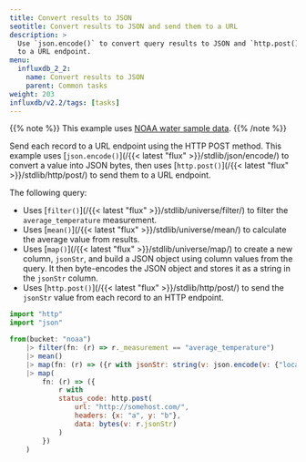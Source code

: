 ```yaml
---
title: Convert results to JSON
seotitle: Convert results to JSON and send them to a URL
description: >
  Use `json.encode()` to convert query results to JSON and `http.post()` to send them
  to a URL endpoint.
menu:
  influxdb_2_2:
    name: Convert results to JSON
    parent: Common tasks
weight: 203
influxdb/v2.2/tags: [tasks]
---
```

{{% note %}}
This example uses [NOAA water sample data](/influxdb/v2.2/reference/sample-data/#noaa-water-sample-data).
{{% /note %}}

Send each record to a URL endpoint using the HTTP POST method. This example uses [`json.encode()`](/{{< latest "flux" >}}/stdlib/json/encode/) to convert a value into JSON bytes, then uses [`http.post()`](/{{< latest "flux" >}}/stdlib/http/post/) to send them to a URL endpoint.

The following query:
  - Uses [`filter()`](/{{< latest "flux" >}}/stdlib/universe/filter/) to filter the `average_temperature` measurement.
  - Uses [`mean()`](/{{< latest "flux" >}}/stdlib/universe/mean/) to calculate the average value from results.
  - Uses [`map()`](/{{< latest "flux" >}}/stdlib/universe/map/) to create a new column, `jsonStr`, and build a JSON object using column values from the query. It then byte-encodes the JSON object and stores it as a string in the `jsonStr` column.
  - Uses [`http.post()`](/{{< latest "flux" >}}/stdlib/http/post/) to send the `jsonStr` value from each record to an HTTP endpoint.


```js
import "http"
import "json"

from(bucket: "noaa")
    |> filter(fn: (r) => r._measurement == "average_temperature")
    |> mean()
    |> map(fn: (r) => ({r with jsonStr: string(v: json.encode(v: {"location": r.location, "mean": r._value}))}))
    |> map(
        fn: (r) => ({
            r with
            status_code: http.post(
                url: "http://somehost.com/",
                headers: {x: "a", y: "b"},
                data: bytes(v: r.jsonStr)
            )
        })
    )
```

